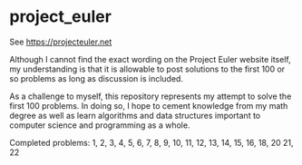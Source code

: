 # project_euler

See https://projecteuler.net

Although I cannot find the exact wording on the Project Euler website itself,
my understanding is that it is allowable to post solutions to the first 100 or
so problems as long as discussion is included. 

As a challenge to myself, this repository represents my attempt to solve the
first 100 problems. In doing so, I hope to cement knowledge from my math degree
as well as learn algorithms and data structures important to computer science
and programming as a whole.

Completed problems: 1, 2, 3, 4, 5, 6, 7, 8, 9, 10, 
                    11, 12, 13, 14, 15, 16, 18, 20
                    21, 22
